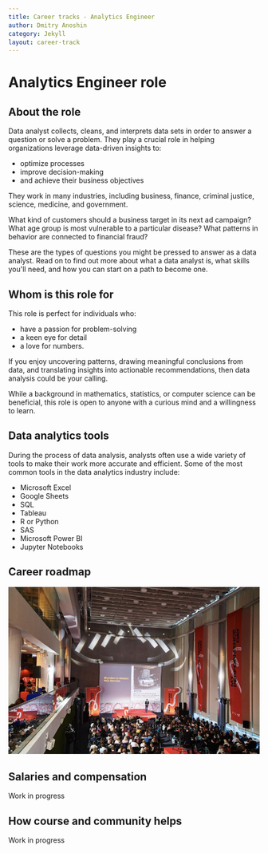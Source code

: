 ```yaml
---
title: Career tracks - Analytics Engineer
author: Dmitry Anoshin
category: Jekyll
layout: career-track
---
```



# Analytics Engineer role

<a id="section-1"></a>

## About the role

Data analyst collects, cleans, and interprets data sets in order to answer a question or solve a problem. They play a crucial role in helping organizations leverage data-driven insights to:

- optimize processes 
- improve decision-making 
- and achieve their business objectives

They work in many industries, including business, finance, criminal justice, science, medicine, and government.

What kind of customers should a business target in its next ad campaign? What age group is most vulnerable to a particular disease? What patterns in behavior are connected to financial fraud?

These are the types of questions you might be pressed to answer as a data analyst. Read on to find out more about what a data analyst is, what skills you'll need, and how you can start on a path to become one.

<a id="section-2"></a>

## Whom is this role for

This role is perfect for individuals who:
- have a passion for problem-solving 
- a keen eye for detail
- a love for numbers. 

If you enjoy uncovering patterns, drawing meaningful conclusions from data, and translating insights into actionable recommendations, then data analysis could be your calling. 

While a background in mathematics, statistics, or computer science can be beneficial, this role is open to anyone with a curious mind and a willingness to learn.

<a id="section-3"></a>

## Data analytics tools

During the process of data analysis, analysts often use a wide variety of tools to make their work more accurate and efficient. Some of the most common tools in the data analytics industry include:

- Microsoft Excel
- Google Sheets
- SQL
- Tableau
- R or Python
- SAS
- Microsoft Power BI
- Jupyter Notebooks

<a id="section-4"></a>

## Career roadmap

![Data Analyst career roadmap](/assets/presentation.jpeg "Data Analyst career roadmap")

<a id="section-5"></a>

## Salaries and compensation

Work in progress

<a id="section-6"></a>

## How course and community helps

Work in progress
